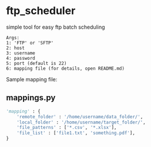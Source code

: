 # ftp_scheduler
simple tool for easy ftp batch scheduling

```
Args:
1: 'FTP' or 'SFTP'
2: host
3: username
4: password
5: port (default is 22)
6: mapping file (for details, open README.md)
```

Sample mapping file:

mappings.py
--
```python
'mapping' : {
	'remote_folder' : '/home/username/data_folder/',
	'local_folder' : '/home/username/target_folder/',
	'file_patterns' : ['*.csv', '*.xlsx'],
	'file_list' : ['file1.txt', 'something.pdf'],
}
```